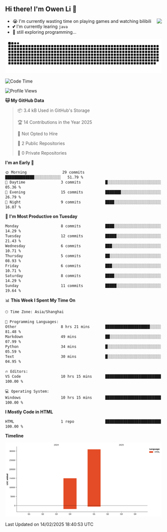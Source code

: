 ## Hi there! I'm Owen Li 👋

<a href="https://github.com/owenllli">
  <img align="right" src="https://github-readme-stats.vercel.app/api/top-langs/?username=owenllli&layout=normal" />
</a>

- 😭 I'm currently wasting time on playing games and watching bilibili
- 💕 I'm currently learing `java`
- 🤔 still exploring programming...

<!--
![Top Langs](https://github-readme-stats.vercel.app/api/top-langs/?username=owenllli&layout=normal)
-->

<picture>
  <source media="(prefers-color-scheme: dark)" srcset="https://raw.githubusercontent.com/owenllli/owenllli/output/github-snake-dark.svg" />
  <source media="(prefers-color-scheme: light)" srcset="https://raw.githubusercontent.com/owenllli/owenllli/output/github-snake.svg" />
  <img alt="github-snake" src="https://raw.githubusercontent.com/owenllli/owenllli/output/github-snake.svg" />
</picture>

<!--START_SECTION:waka-->
![Code Time](http://img.shields.io/badge/Code%20Time-72%20hrs%2014%20mins-blue)

![Profile Views](http://img.shields.io/badge/Profile%20Views-0-blue)

**🐱 My GitHub Data** 

> 📦 3.4 kB Used in GitHub's Storage 
 > 
> 🏆 14 Contributions in the Year 2025
 > 
> 🚫 Not Opted to Hire
 > 
> 📜 2 Public Repositories 
 > 
> 🔑 0 Private Repositories 
 > 
**I'm an Early 🐤** 

```text
🌞 Morning                29 commits          █████████████░░░░░░░░░░░░   51.79 % 
🌆 Daytime                3 commits           █░░░░░░░░░░░░░░░░░░░░░░░░   05.36 % 
🌃 Evening                15 commits          ███████░░░░░░░░░░░░░░░░░░   26.79 % 
🌙 Night                  9 commits           ████░░░░░░░░░░░░░░░░░░░░░   16.07 % 
```
📅 **I'm Most Productive on Tuesday** 

```text
Monday                   8 commits           ████░░░░░░░░░░░░░░░░░░░░░   14.29 % 
Tuesday                  12 commits          █████░░░░░░░░░░░░░░░░░░░░   21.43 % 
Wednesday                6 commits           ███░░░░░░░░░░░░░░░░░░░░░░   10.71 % 
Thursday                 5 commits           ██░░░░░░░░░░░░░░░░░░░░░░░   08.93 % 
Friday                   6 commits           ███░░░░░░░░░░░░░░░░░░░░░░   10.71 % 
Saturday                 8 commits           ████░░░░░░░░░░░░░░░░░░░░░   14.29 % 
Sunday                   11 commits          █████░░░░░░░░░░░░░░░░░░░░   19.64 % 
```


📊 **This Week I Spent My Time On** 

```text
🕑︎ Time Zone: Asia/Shanghai

💬 Programming Languages: 
Other                    8 hrs 21 mins       ████████████████████░░░░░   81.48 % 
Markdown                 49 mins             ██░░░░░░░░░░░░░░░░░░░░░░░   07.99 % 
Python                   34 mins             █░░░░░░░░░░░░░░░░░░░░░░░░   05.59 % 
Text                     30 mins             █░░░░░░░░░░░░░░░░░░░░░░░░   04.95 % 

🔥 Editors: 
VS Code                  10 hrs 15 mins      █████████████████████████   100.00 % 

💻 Operating System: 
Windows                  10 hrs 15 mins      █████████████████████████   100.00 % 
```

**I Mostly Code in HTML** 

```text
HTML                     1 repo              █████████████████████████   100.00 % 
```



**Timeline**

![Lines of Code chart](https://raw.githubusercontent.com/owenllli/owenllli/main/assets/bar_graph.png)


 Last Updated on 14/02/2025 18:40:53 UTC
<!--END_SECTION:waka-->
